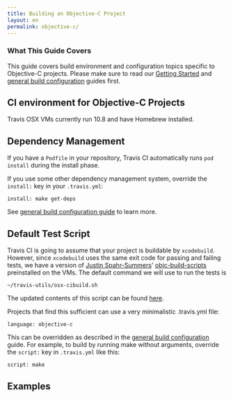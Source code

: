 ```yaml
---
title: Building an Objective-C Project
layout: en
permalink: objective-c/
---
```


### What This Guide Covers

This guide covers build environment and configuration topics specific to Objective-C projects. Please make sure to read our [Getting Started](/docs/user/getting-started/) and [general build configuration](/docs/user/build-configuration/) guides first.

## CI environment for Objective-C Projects

Travis OSX VMs currently run 10.8 and have Homebrew installed.

## Dependency Management

If you have a `Podfile` in your repository, Travis CI automatically runs `pod install` during the install phase.

If you use some other dependency management system, override the `install:` key in your `.travis.yml`:

    install: make get-deps

See [general build configuration guide](/docs/user/build-configuration/) to learn more.

## Default Test Script

Travis CI is going to assume that your project is buildable by `xcodebuild`. However, since `xcodebuild` uses the same exit code for passing and failing tests, we have a version of [Justin Spahr-Summers](https://github.com/jspahrsummers)' [objc-build-scripts](https://github.com/jspahrsummers/objc-build-scripts) preinstalled on the VMs. The default command we will use to run the tests is

    ~/travis-utils/osx-cibuild.sh

The updated contents of this script can be found [here](https://github.com/travis-ci/travis-cookbooks/blob/osx/ci_environment/travis_build_environment/files/default/ci_user/travis-utils/osx-cibuild.sh).

Projects that find this sufficient can use a very minimalistic .travis.yml file:

    language: objective-c

This can be overridden as described in the [general build configuration](/docs/user/build-configuration/) guide. For example, to build by running make without arguments, override the `script:` key in `.travis.yml` like this:

    script: make

## Examples


